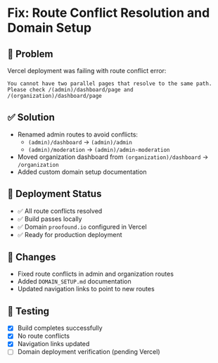 # Fix: Route Conflict Resolution and Domain Setup

## 🐛 Problem
Vercel deployment was failing with route conflict error:
```
You cannot have two parallel pages that resolve to the same path. 
Please check /(admin)/dashboard/page and /(organization)/dashboard/page
```

## ✅ Solution
- Renamed admin routes to avoid conflicts:
  - `(admin)/dashboard` → `(admin)/admin`
  - `(admin)/moderation` → `(admin)/admin-moderation`
- Moved organization dashboard from `(organization)/dashboard` → `/organization`
- Added custom domain setup documentation

## 🚀 Deployment Status
- ✅ All route conflicts resolved
- ✅ Build passes locally
- ✅ Domain `proofound.io` configured in Vercel
- ✅ Ready for production deployment

## 📝 Changes
- Fixed route conflicts in admin and organization routes
- Added `DOMAIN_SETUP.md` documentation
- Updated navigation links to point to new routes

## 🧪 Testing
- [x] Build completes successfully
- [x] No route conflicts
- [x] Navigation links updated
- [ ] Domain deployment verification (pending Vercel)
